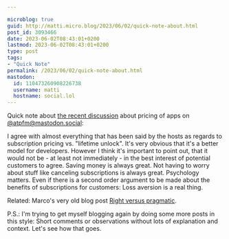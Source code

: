 ```yaml
---

microblog: true
guid: http://matti.micro.blog/2023/06/02/quick-note-about.html
post_id: 3093466
date: 2023-06-02T08:43:01+0200
lastmod: 2023-06-02T08:43:01+0200
type: post
tags:
- "Quick Note"
permalink: /2023/06/02/quick-note-about.html
mastodon:
  id: 110473260908226738
  username: matti
  hostname: social.lol
---
```

Quick note about [the recent discussion](https://atp.fm/537) about pricing of apps on [@atpfm@mastodon.social](https://micro.blog/atpfm@mastodon.social):

I agree with almost everything that has been said by the hosts as regards to subscription pricing vs. "lifetime unlock". It's very obvious that it's a better model for developers. However I think it's important to point out, that it would not be - at least not immediately - in the best interest of potential customers to agree. Saving money is always great. Not having to worry about stuff like canceling subscriptions is always great. Psychology matters. Even if there is a second order argument to be made about the benefits of subscriptions for customers: Loss aversion is a real thing.

Related: Marco's very old blog post [Right versus pragmatic](https://marco.org/2012/02/25/right-vs-pragmatic).

P.S.: I'm trying to get myself blogging again by doing some more posts in this style: Short comments or observations without lots of explanation and context. Let's see how that goes.
